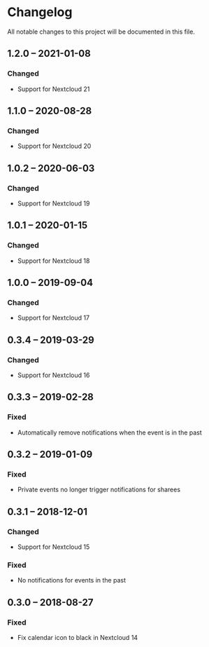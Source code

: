# Changelog
All notable changes to this project will be documented in this file.

## 1.2.0 – 2021-01-08
### Changed
- Support for Nextcloud 21

## 1.1.0 – 2020-08-28
### Changed
- Support for Nextcloud 20

## 1.0.2 – 2020-06-03
### Changed
- Support for Nextcloud 19

## 1.0.1 – 2020-01-15
### Changed
- Support for Nextcloud 18

## 1.0.0 – 2019-09-04
### Changed
- Support for Nextcloud 17

## 0.3.4 – 2019-03-29
### Changed
- Support for Nextcloud 16

## 0.3.3 – 2019-02-28
### Fixed
- Automatically remove notifications when the event is in the past

## 0.3.2 – 2019-01-09
### Fixed
- Private events no longer trigger notifications for sharees

## 0.3.1 – 2018-12-01
### Changed
- Support for Nextcloud 15

### Fixed
- No notifications for events in the past

## 0.3.0 – 2018-08-27
### Fixed
- Fix calendar icon to black in Nextcloud 14
